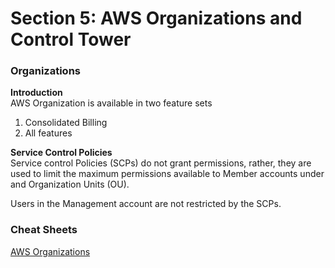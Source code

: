 # Section 5: AWS Organizations and Control Tower

### Organizations
__Introduction__  
AWS Organization is available in two feature sets
1. Consolidated Billing
2. All features

__Service Control Policies__  
Service control Policies (SCPs) do not grant permissions, rather, they are used to limit the maximum permissions available to Member accounts under and Organization Units (OU).  

Users in the Management account are not restricted by the SCPs.  


### Cheat Sheets  
[AWS Organizations](https://digitalcloud.training/aws-organizations/)  
